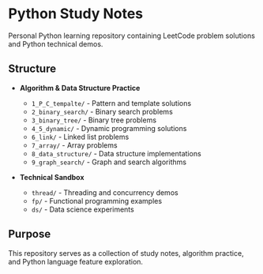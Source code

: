 # Python Study Notes

Personal Python learning repository containing LeetCode problem solutions and Python technical demos.

## Structure

- **Algorithm & Data Structure Practice**
  - `1_P_C_tempalte/` - Pattern and template solutions
  - `2_binary_search/` - Binary search problems
  - `3_binary_tree/` - Binary tree problems
  - `4_5_dynamic/` - Dynamic programming solutions
  - `6_link/` - Linked list problems
  - `7_array/` - Array problems
  - `8_data_structure/` - Data structure implementations
  - `9_graph_search/` - Graph and search algorithms

- **Technical Sandbox**
  - `thread/` - Threading and concurrency demos
  - `fp/` - Functional programming examples
  - `ds/` - Data science experiments


## Purpose

This repository serves as a collection of study notes, algorithm practice, and Python language feature exploration.